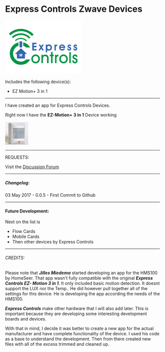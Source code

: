 # Express Controls Zwave Devices
![Express Controls Logo](https://raw.githubusercontent.com/konradwalsh/com.sharedfunctions.homey-expresscontrols/master/assets/images/small.png)

Includes the following device(s):

 * EZ Motion+ 3 in 1
 
----------


I have created an app for Express Controls Devices.

Right now I have the **EZ-Motion+ 3 in 1** Device working

![EZ Motion + 3 in 1](https://raw.githubusercontent.com/konradwalsh/com.sharedfunctions.homey-expresscontrols/master/drivers/EZ31/assets/images/small.jpg "EZ Motion + 3 in 1")


----------

REQUESTS:

Visit the [Discussion Forum](https://forum.athom.com/discussion/3146/express-controls-app-ez-motion-3-in-1-discussion-forum)


----------


##### Changelog:

03 May 2017 - 0.0.5 - First Commit to Github


----------


#### Future Development:

Next on the list is 

 -  Flow Cards 
 - Mobile Cards 
 - Then other devices by Express Controls

----------


###### CREDITS:

Please note that ***Jilles Miedema*** started developing an app for the HMS100 by HomeSeer. That app wasn't fully compatible with the original ***Express Controls EZ- Motion 3 in 1***. It only included basic motion detection. It doesnt support the LUX nor the Temp.. He did however pull together all of the settings for this device. He is developing the app according the needs of the HMS100. 

***Express Controls*** make other hardware that I will also add later. This is important because they are developing some interesting development boards and devices. 

With that in mind, I decide it was better to create a new app for the actual manufacturer and have complete functionality of the device. I used his code as a base to understand the development. Then from there created new files with all of the excess trimmed and cleaned up.
